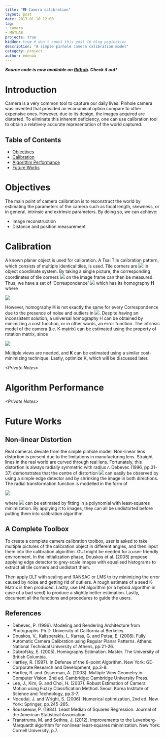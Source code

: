 ```yaml
---
title: "📷 Camera calibration"
layout: post
date: 2017-01-10 12:00
tag:
- camera
- MATLAB
projects: true
hidden: true # don't count this post in blog pagination
description: "A simple pinhole camera calibration model"
category: project
author: edenau
---
```


***Source code is now available on <a href="https://github.com/edenau/Camera-Calibration" target="_blank">Github</a>. Check it out!***

# Introduction

Camera is a very common tool to capture our daily lives. Pinhole camera was invented that provided an economical option compare to other expensive ones. However, due to its design, the images acquired are distorted. To eliminate this inherent deficiency, one can use calibration tool to obtain a relatively accurate representation of the world captured.

## Table of Contents
- [Objectives](#objectives)
- [Calibration](#calibration)
- [Algorithm Performance](#alg)
- [Future Works](#future)

<div class="breaker"></div> <a id="objectives"></a>

# Objectives

The main point of camera calibration is to reconstruct the world by estimating the parameters of the camera such as focal length, skewness, or in general, intrinsic and extrinsic parameters. By doing so, we can achieve:
-	Image reconstruction
-	Distance and position measurement

<div class="breaker"></div> <a id="calibration"></a>

# Calibration

A known planar object is used for calibration. A Tsai Tile calibration pattern, which consists of multiple identical tiles, is used. Tile corners are <img src="https://latex.codecogs.com/svg.latex?[x \ y]'" /> in object coordinate system. By taking a single picture, the corresponding coordinates of tile corners <img src="https://latex.codecogs.com/svg.latex?[u \ v]'" /> on the image frame can then be measured. Thus, we have a set of ‘Correspondence’ <img src="https://latex.codecogs.com/svg.latex?[u \ v \ x \ y]'" /> which has its homography **H** where

<img src="https://latex.codecogs.com/svg.latex?S\ [u \ v \ 1]'=\mathbf{H}\ [x \ y \ 1]'" />

However, homography **H** is not exactly the same for every Correspondence due to the presence of noise and outliers in <img src="https://latex.codecogs.com/svg.latex?[u \ v]'" />. Despite having an inconsistent solution, a universal homography H can be obtained by minimizing a cost function, or in other words, an error function.
The intrinsic model of the camera (i.e. K-matrix) can be estimated using the property of rotation matrix, since

<img src="https://latex.codecogs.com/svg.latex?\mathbf{H}=\lambda\ \mathbf{K}\ [\mathbf{r_1} \ \mathbf{r_2} \ \mathbf{t}]" />

Multiple views are needed, and **K** can be estimated using a similar cost-minimizing technique. Lastly, optimize K, which will be discussed later.

*\<Private Notes\>*

<div class="breaker"></div> <a id="alg"></a>

# Algorithm Performance

*\<Private Notes\>*

<div class="breaker"></div> <a id="future"></a>

# Future Works

## Non-linear Distortion
Real cameras deviate from the simple pinhole model. Non-linear lens distortion is present due to the limitations in manufacturing lens. Straight lines in the real world are curved through real lens. Fortunately, this distortion is always radially symmetric with radius *r*. Debevec (1996, pp.31-37) demonstrates that the centre of distortion <img src="https://latex.codecogs.com/svg.latex?(c_x, c_y)" /> can easily be observed by using a simple edge detector and by shrinking the image in both directions. The radial transformation function is modelled in the form of

<img src="https://latex.codecogs.com/svg.latex?\mathcal{F}(r)=r(1+k_1 r^2+k_2 r^4+\dots)" />

where <img src="https://latex.codecogs.com/svg.latex?(k_1,k_2)" /> can be estimated by fitting in a polynomial with least-squares minimization. By applying it to images, they can all be undistorted before putting them into calibration algorithm.

## A Complete Toolbox

To create a complete camera calibration toolbox, user is asked to take multiple pictures of the calibration object in different angles, and then input them into the calibration algorithm. GUI might be needed for a user-friendly environment.
In the initialization phase, Douskos et al. (2008) propose applying edge detector to grey-scale images with equalised histograms to extract all tile corners and undistort them.

Then apply DLT with scaling and RANSAC or LMS to try minimizing the error caused by noise and getting rid of outliers. A rough estimate of a seed K-Matrix is then produced. Lastly, use LM algorithm (or a hybrid algorithm in case of a bad seed) to produce a slightly better estimation.
Lastly, document all the functions and procedures to guide the users.

## References

- Debevec, P. (1996). Modeling and Rendering Architecture from Photographs. Ph.D. University of California at Berkeley.
- Douskos, V., Kalisperakis, I., Karras, G. and Petsa, E. (2008). Fully Automatic Camera Calibration using Regular Planar Patterns. Athens: National Technical University of Athens, pp.21-26.
- Dubrofsky, E. (2005). Homography Estimation. Master. The University of British Columbia.
- Hartley, R. (1997). In Defense of the 8-point Algorithm. New York: GE-Corporate Research and Development, pp.3-8.
- Hartley, R. and Zisserman, A. (2003). Multiple View Geometry in Computer Vision. 2nd ed. Cambridge: Cambridge University Press.
- Lee, J., Kim, G. and Choi, H. (2007). Robust Estimation of Camera Motion using Fuzzy Classification Method. Seoul: Korea Institute of Science and Technology, pp.3-7.
- Nocedal, J. and Wright, S. (2006). Numerical optimization. 2nd ed. New York: Springer, pp.245-265.
- Rousseeuw, P. (1984). Least Median of Squares Regression. Journal of the American Statistical Association.
- Transtruma, M. and Sethna, J. (2012). Improvements to the Levenberg-Marquardt algorithm for nonlinear least-squares minimization. New York: Cornell University, p.7.
